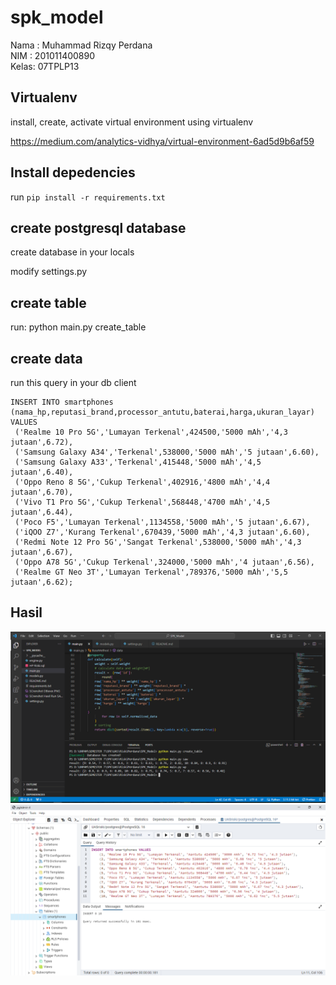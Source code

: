 
# spk_model

Nama : Muhammad Rizqy Perdana <br>
NIM  : 201011400890 <br>
Kelas: 07TPLP13

## Virtualenv
install, create, activate virtual environment using virtualenv

https://medium.com/analytics-vidhya/virtual-environment-6ad5d9b6af59

## Install depedencies
run `pip install -r requirements.txt`

## create postgresql database

create database in your locals

modify settings.py 

## create table

run:
    python main.py create_table

## create data

run this query in your db client

    INSERT INTO smartphones (nama_hp,reputasi_brand,processor_antutu,baterai,harga,ukuran_layar) VALUES
	 ('Realme 10 Pro 5G','Lumayan Terkenal',424500,'5000 mAh','4,3 jutaan',6.72),
	 ('Samsung Galaxy A34','Terkenal',538000,'5000 mAh','5 jutaan',6.60),
	 ('Samsung Galaxy A33','Terkenal',415448,'5000 mAh','4,5 jutaan',6.40),
	 ('Oppo Reno 8 5G','Cukup Terkenal',402916,'4800 mAh','4,4 jutaan',6.70),
	 ('Vivo T1 Pro 5G','Cukup Terkenal',568448,'4700 mAh','4,5 jutaan',6.44),
	 ('Poco F5','Lumayan Terkenal',1134558,'5000 mAh','5 jutaan',6.67),
	 ('iQOO Z7','Kurang Terkenal',670439,'5000 mAh','4,3 jutaan',6.60),
	 ('Redmi Note 12 Pro 5G','Sangat Terkenal',538000,'5000 mAh','4,3 jutaan',6.67),
	 ('Oppo A78 5G','Cukup Terkenal',324000,'5000 mAh','4 jutaan',6.56),
	 ('Realme GT Neo 3T','Lumayan Terkenal',789376,'5000 mAh','5,5 jutaan',6.62);
  
## Hasil
<img src='screenshot/SAW dan WP.PNG' alt='Screenshot Hasil'/>
<img src='screenshot/database.PNG' alt='Screenshot Hasil'/>
